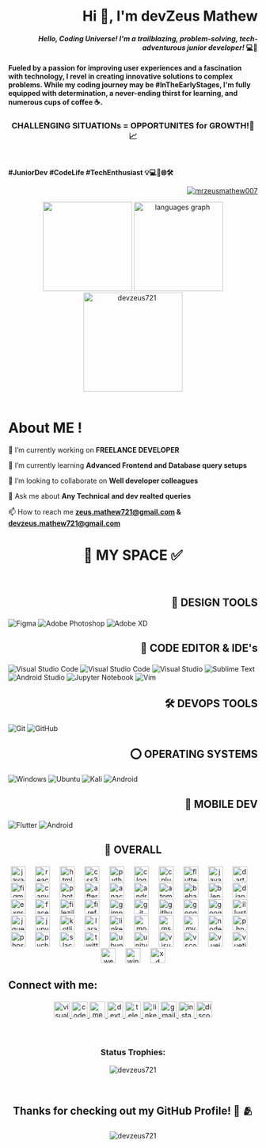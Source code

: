 
<h1 align="right" ; text-color="cyan" >Hi 👋, I'm devZeus Mathew</h1>
<h4 align="right"><b><i>Hello, Coding Universe! I'm a trailblazing, problem-solving, tech-adventurous junior developer! </i>💻🚀</h4> 
    <p>Fueled by a passion for improving user experiences and a fascination with technology, I revel in creating innovative solutions to complex problems. While my coding journey may be #InTheEarlyStages, I'm fully equipped with determination, a never-ending thirst for learning, and numerous cups of coffee ☕. </b></p> 
    <h3 align="center"> CHALLENGING SITUATIONs = OPPORTUNITES for GROWTH!🚀📈 </h3><br/> 
   <p align="left"><b> #JuniorDev #CodeLife #TechEnthusiast 💡💻🚀🌐🛠️</b></p>
    
<p align="right"> <a href="https://twitter.com/mrzeusmathew007" target="blank"><img src="https://img.shields.io/twitter/follow/mrzeusmathew007?logo=twitter&style=for-the-badge&text_color=00ffff" alt="mrzeusmathew007" /></a> </p>

<div align="center"; border="none">
    <img src="https://github-readme-stats.vercel.app/api?username=devzeus721&show_icons=true&theme=holi&card_width=440&title_color=faff39&text_color=00ffff" height="180" float="left"/>

<img src="https://github-readme-stats.vercel.app/api/top-langs?username=devzeus721&locale=en&hide_title=false&layout=compact&card_width=320&langs_count=5&theme=holi&title_color=faff39&text_color=00ffff&hide_border=false" height="180" alt="languages graph" float="right"/>

</div>
    <div align="center">
    <img src="https://github-readme-streak-stats.herokuapp.com/?user=devzeus721&theme=prussian&text_color=00ffff&hide_border=true" height="200" alt="devzeus721" />
</div>

<br>
<div>
<h1 align="left"><b>About ME ! </b></h1>
<div align="left"; text-color="00ffff">

🔭 I’m currently working on **FREELANCE DEVELOPER**

 🌱 I’m currently learning **Advanced Frontend and Database query setups**

👯 I’m looking to collaborate on **Well developer colleagues**

 💬 Ask me about **Any Technical and dev realted queries**

📫 How to reach me **<zeus.mathew721@gmail.com> & <devzeus.mathew721@gmail.com>**
</div>
</div>


<h1 align="center"> 🏁 MY SPACE ✅ </h1> 

<br />

## <p align="right"> 🍧 **DESIGN TOOLS** </p> ##

![Figma](https://img.shields.io/badge/figma-%23F24E1E.svg?style=for-the-badge&logo=figma&logoColor=black "Figma")
![Adobe Photoshop](https://img.shields.io/badge/adobe%20photoshop-%2331A8FF.svg?style=for-the-badge&logo=adobe%20photoshop&logoColor=black)
![Adobe XD](https://img.shields.io/badge/Adobe%20XD-470137?style=for-the-badge&logo=Adobe%20XD&logoColor=#FF61F6 "XD")


## <p align="right"> 📄 **CODE EDITOR & IDE's** </p> ##

![Visual Studio Code](https://img.shields.io/badge/VS%20Code-0078d7.svg?style=for-the-badge&logo=visual-studio-code&logoColor=black "Visual Studio Code")
![Visual Studio Code](https://img.shields.io/badge/VS%20Code%20Insider-24bfa5.svg?style=for-the-badge&logo=visual-studio-code&logoColor=black "Visual Studio Code")
![Visual Studio](https://img.shields.io/badge/Visual%20Studio-5C2D91.svg?style=for-the-badge&logo=visual-studio&logoColor=black "Visual Studio")
![Sublime Text](https://img.shields.io/badge/sublime_text-%23575757.svg?style=for-the-badge&logo=sublime-text&logoColor=blackimportant "Sublime Text")
![Android Studio](https://img.shields.io/badge/Android%20Studio-3DDC84.svg?style=for-the-badge&logo=android-studio&logoColor=black)
![Jupyter Notebook](https://img.shields.io/badge/jupyter-%23FA0F00.svg?style=for-the-badge&logo=jupyter&logoColor=black)
![Vim](https://img.shields.io/badge/VIM-%2311AB00.svg?style=for-the-badge&logo=vim&logoColor=black)
<br>
## <p align="right"> 🛠️ **DEVOPS TOOLS** </p> 


![Git](https://img.shields.io/badge/git-%23F05033.svg?style=for-the-badge&logo=git&logoColor=black "Git")
![GitHub](https://img.shields.io/badge/github-%23121011.svg?style=for-the-badge&logo=github&logoColor=white "GitHub")


## <p align="right"> ⭕ OPERATING SYSTEMS </p> ##

![Windows](https://img.shields.io/badge/Windows-0078D6?style=for-the-badge&logo=windows&textColor=blac&logoColor=black)
![Ubuntu](https://img.shields.io/badge/Ubuntu-E95420?style=for-the-badge&logo=ubuntu&logoColor=black)
![Kali](https://img.shields.io/badge/Kali-268BEE?style=for-the-badge&logo=kalilinux&logoColor=black)
![Android](https://img.shields.io/badge/Android-3DDC84?style=for-the-badge&logo=android&logoColor=black)
<br>

## <p align="right"> 📱 MOBILE DEV </p> ##

![Flutter](https://img.shields.io/badge/Flutter-02569B?style=for-the-badge&logo=flutter&logoColor=black "Flutter")
![Android](https://img.shields.io/badge/Android-3DDC84?style=for-the-badge&logo=android&logoColor=black "Android")
<br>


## <p align="center"> 💯 **OVERALL** </p> ##
<div align="center";
      margin-bottom="10px">
  <img src="https://cdn.jsdelivr.net/gh/devicons/devicon/icons/javascript/javascript-original.svg" height="30" alt="javascript logo"  />
  <img width="12" />
  <img src="https://cdn.jsdelivr.net/gh/devicons/devicon/icons/react/react-original.svg" height="30" alt="react logo"  />
  <img width="12" />
  <img src="https://cdn.jsdelivr.net/gh/devicons/devicon/icons/html5/html5-original.svg" height="30" alt="html5 logo"  />
  <img width="12" />
  <img src="https://cdn.jsdelivr.net/gh/devicons/devicon/icons/css3/css3-original.svg" height="30" alt="css3 logo"  />
  <img width="12" />
  <img src="https://cdn.jsdelivr.net/gh/devicons/devicon/icons/python/python-original.svg" height="30" alt="python logo"  />
  <img width="12" />
   <img src="https://cdn.jsdelivr.net/gh/devicons/devicon/icons/c/c-original.svg" height="30" alt="c logo"  />
  <img width="12" />
<img src="https://cdn.jsdelivr.net/gh/devicons/devicon/icons/cplusplus/cplusplus-original.svg" height="30" alt="cplusplus logo"  />
  <img width="12" />
<img src="https://cdn.jsdelivr.net/gh/devicons/devicon/icons/flutter/flutter-original.svg" height="30" alt="flutter logo"  />
  <img width="12" />
<img src="https://cdn.jsdelivr.net/gh/devicons/devicon/icons/java/java-original.svg" height="30" alt="java logo"  />
  <img width="12" />
  <img src="https://cdn.jsdelivr.net/gh/devicons/devicon/icons/dart/dart-original.svg" height="30" alt="dart logo"  />
  <img width="12" />
    <img src="https://cdn.jsdelivr.net/gh/devicons/devicon/icons/figma/figma-original.svg" height="30" alt="figma logo"  />
  <img width="12" />
    <img src="https://cdn.jsdelivr.net/gh/devicons/devicon/icons/canva/canva-original.svg" height="30" alt="canva logo"  />
  <img width="12" />
    <img src="https://cdn.jsdelivr.net/gh/devicons/devicon/icons/photoshop/photoshop-plain.svg" height="30" alt="photoshop logo"  />
  <img width="12" />
    <img src="https://cdn.jsdelivr.net/gh/devicons/devicon/icons/aftereffects/aftereffects-original.svg" height="30" alt="aftereffects logo"  />
  <img width="12" />
  <img src="https://cdn.jsdelivr.net/gh/devicons/devicon/icons/anaconda/anaconda-original.svg" height="30" alt="anaconda logo"  />
  <img width="12" />
  <img src="https://cdn.jsdelivr.net/gh/devicons/devicon/icons/androidstudio/androidstudio-original.svg" height="30" alt="androidstudio logo"  />
  <img width="12" />
  <img src="https://cdn.jsdelivr.net/gh/devicons/devicon/icons/atom/atom-original.svg" height="30" alt="atom logo"  />
  <img width="12" />
  <img src="https://cdn.jsdelivr.net/gh/devicons/devicon/icons/behance/behance-original.svg" height="30" alt="behance logo"  />
  <img width="12" />
  <img src="https://cdn.jsdelivr.net/gh/devicons/devicon/icons/blender/blender-original.svg" height="30" alt="blender logo"  />
  <img width="12" />
  
  <img src="https://cdn.jsdelivr.net/gh/devicons/devicon/icons/django/django-plain.svg" height="30" alt="django logo"  />
  <img width="12" />
  <img src="https://cdn.jsdelivr.net/gh/devicons/devicon/icons/express/express-original.svg" height="30" alt="express logo"  />
  <img width="12" />
  <img src="https://cdn.jsdelivr.net/gh/devicons/devicon/icons/facebook/facebook-original.svg" height="30" alt="facebook logo"  />
  <img width="12" />
  
  <img src="https://cdn.jsdelivr.net/gh/devicons/devicon/icons/filezilla/filezilla-plain.svg" height="30" alt="filezilla logo"  />
  <img width="12" />
  <img src="https://cdn.jsdelivr.net/gh/devicons/devicon/icons/firefox/firefox-original.svg" height="30" alt="firefox logo"  />
  <img width="12" />
  <img src="https://cdn.jsdelivr.net/gh/devicons/devicon/icons/gimp/gimp-original.svg" height="30" alt="gimp logo"  />
  <img width="12" />
  <img src="https://cdn.jsdelivr.net/gh/devicons/devicon/icons/git/git-original.svg" height="30" alt="git logo"  />
  <img width="12" />
  <img src="https://cdn.jsdelivr.net/gh/devicons/devicon/icons/github/github-original.svg" height="30" alt="github logo"  />
  <img width="12" />
  <img src="https://cdn.jsdelivr.net/gh/devicons/devicon/icons/google/google-original.svg" height="30" alt="google logo"  />
  <img width="12" />
  <img src="https://cdn.jsdelivr.net/gh/devicons/devicon/icons/googlecloud/googlecloud-original.svg" height="30" alt="googlecloud logo"  />
  <img width="12" />
  <img src="https://cdn.jsdelivr.net/gh/devicons/devicon/icons/illustrator/illustrator-plain.svg" height="30" alt="illustrator logo"  />
  <img width="12" />
  <img src="https://cdn.jsdelivr.net/gh/devicons/devicon/icons/jquery/jquery-original.svg" height="30" alt="jquery logo"  />
  <img width="12" />
  <img src="https://cdn.jsdelivr.net/gh/devicons/devicon/icons/jupyter/jupyter-original.svg" height="30" alt="jupyter logo"  />
  <img width="12" />
  <img src="https://cdn.jsdelivr.net/gh/devicons/devicon/icons/kotlin/kotlin-original.svg" height="30" alt="kotlin logo"  />
  <img width="12" />
  <img src="https://cdn.jsdelivr.net/gh/devicons/devicon/icons/laravel/laravel-plain.svg" height="30" alt="laravel logo"  />
  <img width="12" />
  <img src="https://cdn.jsdelivr.net/gh/devicons/devicon/icons/linkedin/linkedin-original.svg" height="30" alt="linkedin logo"  />
  <img width="12" />
  <img src="https://cdn.jsdelivr.net/gh/devicons/devicon/icons/mongodb/mongodb-original.svg" height="30" alt="mongodb logo"  />
  <img width="12" />
  <img src="https://cdn.jsdelivr.net/gh/devicons/devicon/icons/msdos/msdos-original.svg" height="30" alt="msdos logo"  />
  <img width="12" />
  <img src="https://cdn.jsdelivr.net/gh/devicons/devicon/icons/mysql/mysql-original.svg" height="30" alt="mysql logo"  />
  <img width="12" />
  <img src="https://cdn.jsdelivr.net/gh/devicons/devicon/icons/nodejs/nodejs-original.svg" height="30" alt="nodejs logo"  />
  <img width="12" />
  <img src="https://cdn.jsdelivr.net/gh/devicons/devicon/icons/php/php-original.svg" height="30" alt="php logo"  />
  <img width="12" />
  <img src="https://cdn.jsdelivr.net/gh/devicons/devicon/icons/phpstorm/phpstorm-original.svg" height="30" alt="phpstorm logo"  />
  <img width="12" />
  <img src="https://cdn.jsdelivr.net/gh/devicons/devicon/icons/pycharm/pycharm-original.svg" height="30" alt="pycharm logo"  />
  <img width="12" />
  <img src="https://cdn.jsdelivr.net/gh/devicons/devicon/icons/slack/slack-original.svg" height="30" alt="slack logo"  />
  <img width="12" />
  <img src="https://cdn.jsdelivr.net/gh/devicons/devicon/icons/twitter/twitter-original.svg" height="30" alt="twitter logo"  />
  <img width="12" />
  <img src="https://cdn.jsdelivr.net/gh/devicons/devicon/icons/ubuntu/ubuntu-plain.svg" height="30" alt="ubuntu logo"  />
  <img width="12" />
  <img src="https://cdn.jsdelivr.net/gh/devicons/devicon/icons/unity/unity-original.svg" logoColor="white" height="30" alt="unity logo"  />
  <img width="12" />
  <img src="https://cdn.jsdelivr.net/gh/devicons/devicon/icons/visualstudio/visualstudio-plain.svg" height="30" alt="visualstudio logo"  />
  <img width="12" />
  <img src="https://cdn.jsdelivr.net/gh/devicons/devicon/icons/vscode/vscode-original.svg" height="30" alt="vscode logo"  />
  <img width="12" />
  <img src="https://cdn.jsdelivr.net/gh/devicons/devicon/icons/vuejs/vuejs-original.svg" height="30" alt="vuejs logo"  />
  <img width="12" />
  <img src="https://cdn.jsdelivr.net/gh/devicons/devicon/icons/vuetify/vuetify-original.svg" height="30" alt="vuetify logo"  />
  <img width="12" />
  <img src="https://cdn.jsdelivr.net/gh/devicons/devicon/icons/webflow/webflow-original.svg" height="30" alt="webflow logo"  />
  <img width="12" />
  <img src="https://cdn.jsdelivr.net/gh/devicons/devicon/icons/windows8/windows8-original.svg" height="30" alt="windows8 logo"  />
  <img width="12" />
  <img src="https://cdn.jsdelivr.net/gh/devicons/devicon/icons/xd/xd-plain.svg" height="30" alt="xd logo"  />
</div>

## <p align="left"> Connect with me: </p> ##
<div align="center">
  <a href="https://app.vsaex.visualstudio.com/go/profile" target="_blank">
    <img src="https://img.shields.io/static/v1?message=Visual Studio &logo=visualstudio&label=&color=blue&logoColor=black&labelColor=blue&style=for-the-badge" height="32" alt="visualstudio logo"  />
  </a>
  <a href="https://codepen.io/devZeus721" target="_blank">
    <img src="https://img.shields.io/static/v1?message=Codepen&logo=codepen&label=&color=000000&logoColor=cyan&labelColor=black&style=for-the-badge" height="32" alt="codepen logo"  />
  </a>
  <a href="https://medium.com/@devzeus.mathew721" target="_blank">
    <img src="https://img.shields.io/static/v1?message=Medium&logo=medium&label=&color=12100E&logoColor=cyan&labelColor=&style=for-the-badge" height="32" alt="medium logo"  />
  </a>
  <a href="https://dev.to/devzeus721" target="_blank">
    <img src="https://img.shields.io/static/v1?message=dev.to&logo=dev.to&label=&color=0A0A0A&logoColor=cyan&labelColor=&style=for-the-badge" height="32" alt="devto logo"  />
  </a>
   <a href="https://web.telegram.org/k/#@ZeusLegendry007" target="_blank">
    <img src="https://img.shields.io/static/v1?message=Telegram&logo=telegram&label=&color=000000&logoColor=cyan&labelColor=black&style=for-the-badge" height="32" alt="telegram logo"  />
  </a>
  <a href="https://www.linkedin.com/in/iammrzeusmathewk" target="_blank">
    <img src="https://img.shields.io/static/v1?message=LinkedIn&logo=linkedin&label=&color=blue&logoColor=black&labelColor=blue&style=for-the-badge" height="32" alt="linkedin logo"  />
  </a>
  <a href="devzeus.mathew721@gmail.com" target="_blank">
    <img src="https://img.shields.io/static/v1?message=Gmail&logo=gmail&label=&color=D14836&logoColor=black&labelColor=&style=for-the-badge" height="32" alt="gmail logo"  />
  </a>
  <a href="https://www.instagram.com/_mrzeus.mathew007" target="_blank">
    <img src="https://img.shields.io/static/v1?message=Instagram&logo=instagram&label=&color=pink&logoColor=black&labelColor=pink&style=for-the-badge" height="32" alt="instagram logo"  />
  </a>
  <a href="_mr.zeusmathewk721" target="_blank">
    <img src="https://img.shields.io/static/v1?message=Discord&logo=discord&label=&color=7289DA&logoColor=black&labelColor=&style=for-the-badge" height="32" alt="discord logo"  />
  </a>

</div>
<br>
<br>
<h3 align="center"><b>Status Trophies:</b></h3>
<p align="center"><img src="https://github-profile-trophy.vercel.app/?username=devzeus721&theme=algolia"  alt="devzeus721" />
</a> </p>
<br>

## <p align="center"> **Thanks for checking out my GitHub Profile!** 🙏 🫂 </p> ##

<p align="center"> <img src="https://komarev.com/ghpvc/?username=devzeus721&label=Profile%20views&color=00b5b5&style=plastic" alt="devzeus721" /> </p>
